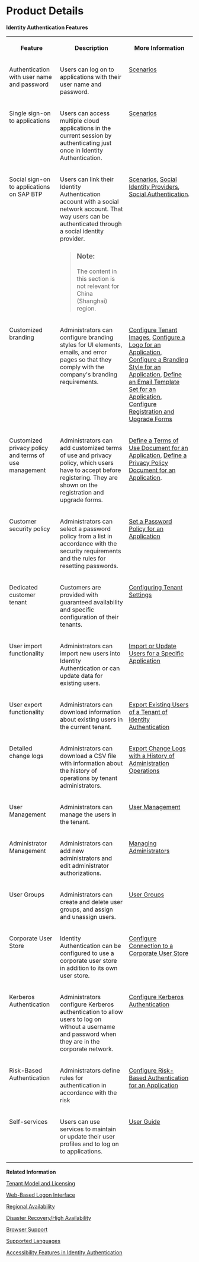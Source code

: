 <!-- loio4d404b1eb4f94a8eb30bb092131af166 -->

# Product Details

**Identity Authentication Features**


<table>
<tr>
<th valign="top">

Feature



</th>
<th valign="top">

Description



</th>
<th valign="top">

More Information



</th>
</tr>
<tr>
<td valign="top">

Authentication with user name and password



</td>
<td valign="top">

Users can log on to applications with their user name and password.



</td>
<td valign="top">

[Scenarios](scenarios-fb9898d.md)



</td>
</tr>
<tr>
<td valign="top">

Single sign-on to applications



</td>
<td valign="top">

Users can access multiple cloud applications in the current session by authenticating just once in Identity Authentication.



</td>
<td valign="top">

[Scenarios](scenarios-fb9898d.md)



</td>
</tr>
<tr>
<td valign="top">

Social sign-on to applications on SAP BTP



</td>
<td valign="top">

Users can link their Identity Authentication account with a social network account. That way users can be authenticated through a social identity provider.

> ### Note:  
> The content in this section is not relevant for China \(Shanghai\) region.



</td>
<td valign="top">

[Scenarios](scenarios-fb9898d.md), [Social Identity Providers](Operation-Guide/social-identity-providers-17d400d.md), [Social Authentication](User-Guide/social-authentication-108607a.md).



</td>
</tr>
<tr>
<td valign="top">

Customized branding



</td>
<td valign="top">

Administrators can configure branding styles for UI elements, emails, and error pages so that they comply with the company's branding requirements.



</td>
<td valign="top">

[Configure Tenant Images](Operation-Guide/configure-tenant-images-8742046.md), [Configure a Logo for an Application](Operation-Guide/configure-a-logo-for-an-application-778f748.md), [Configure a Branding Style for an Application](Operation-Guide/configure-a-branding-style-for-an-application-32f8d33.md), [Define an Email Template Set for an Application](Operation-Guide/define-an-email-template-set-for-an-application-bb2c79b.md), [Configure Registration and Upgrade Forms](Operation-Guide/configure-registration-and-upgrade-forms-93a9e18.md)



</td>
</tr>
<tr>
<td valign="top">

Customized privacy policy and terms of use management



</td>
<td valign="top">

Administrators can add customized terms of use and privacy policy, which users have to accept before registering. They are shown on the registration and upgrade forms.



</td>
<td valign="top">

[Define a Terms of Use Document for an Application](Operation-Guide/define-a-terms-of-use-document-for-an-application-8a28c70.md), [Define a Privacy Policy Document for an Application](Operation-Guide/define-a-privacy-policy-document-for-an-application-9611118.md).



</td>
</tr>
<tr>
<td valign="top">

Customer security policy



</td>
<td valign="top">

Administrators can select a password policy from a list in accordance with the security requirements and the rules for resetting passwords.



</td>
<td valign="top">

[Set a Password Policy for an Application](Operation-Guide/set-a-password-policy-for-an-application-04a6e45.md)



</td>
</tr>
<tr>
<td valign="top">

Dedicated customer tenant



</td>
<td valign="top">

Customers are provided with guaranteed availability and specific configuration of their tenants.



</td>
<td valign="top">

[Configuring Tenant Settings](Operation-Guide/configuring-tenant-settings-d4d6fdc.md)



</td>
</tr>
<tr>
<td valign="top">

User import functionality



</td>
<td valign="top">

Administrators can import new users into Identity Authentication or can update data for existing users.



</td>
<td valign="top">

[Import or Update Users for a Specific Application](Operation-Guide/import-or-update-users-for-a-specific-application-33838e0.md)



</td>
</tr>
<tr>
<td valign="top">

User export functionality



</td>
<td valign="top">

Administrators can download information about existing users in the current tenant.



</td>
<td valign="top">

[Export Existing Users of a Tenant of Identity Authentication](Operation-Guide/export-existing-users-of-a-tenant-of-identity-authentication-40c29d2.md)



</td>
</tr>
<tr>
<td valign="top">

Detailed change logs



</td>
<td valign="top">

Administrators can download a CSV file with information about the history of operations by tenant administrators.



</td>
<td valign="top">

[Export Change Logs with a History of Administration Operations](Monitoring-and-Reporting/export-change-logs-with-a-history-of-administration-operations-9d96aae.md)



</td>
</tr>
<tr>
<td valign="top">

User Management



</td>
<td valign="top">

Administrators can manage the users in the tenant.



</td>
<td valign="top">

[User Management](Operation-Guide/user-management-228428f.md)



</td>
</tr>
<tr>
<td valign="top">

Administrator Management



</td>
<td valign="top">

Administrators can add new administrators and edit administrator authorizations.



</td>
<td valign="top">

[Managing Administrators](Operation-Guide/managing-administrators-786eea2.md)



</td>
</tr>
<tr>
<td valign="top">

User Groups



</td>
<td valign="top">

Administrators can create and delete user groups, and assign and unassign users.



</td>
<td valign="top">

[User Groups](Operation-Guide/user-groups-ddd067c.md)



</td>
</tr>
<tr>
<td valign="top">

Corporate User Store



</td>
<td valign="top">

Identity Authentication can be configured to use a corporate user store in addition to its own user store.



</td>
<td valign="top">

[Configure Connection to a Corporate User Store](Operation-Guide/corporate-user-store-neo-environment-461d71c.md#loioe5e9662146f948b49c11d01284231d75)



</td>
</tr>
<tr>
<td valign="top">

Kerberos Authentication



</td>
<td valign="top">

Administrators configure Kerberos authentication to allow users to log on without a username and password when they are in the corporate network.



</td>
<td valign="top">

[Configure Kerberos Authentication](Operation-Guide/configure-kerberos-authentication-b030165.md#loiob0301657df074ab081ab7556854aca56)



</td>
</tr>
<tr>
<td valign="top">

Risk-Based Authentication



</td>
<td valign="top">

Administrators define rules for authentication in accordance with the risk



</td>
<td valign="top">

[Configure Risk-Based Authentication for an Application](Operation-Guide/configure-risk-based-authentication-for-an-application-bc52fbf.md#loiobc52fbf3d59447bbb6aa22f80d8b6056)



</td>
</tr>
<tr>
<td valign="top">

Self-services



</td>
<td valign="top">

Users can use services to maintain or update their user profiles and to log on to applications.



</td>
<td valign="top">

[User Guide](User-Guide/user-guide-d4c3811.md)



</td>
</tr>
</table>

**Related Information**  


[Tenant Model and Licensing](tenant-model-and-licensing-93160eb.md "This document provides information about the tenant model, tenant licensing, and obtaining a tenant of Identity Authentication.")

[Web-Based Logon Interface](web-based-logon-interface-8e40afc.md "Service providers that delegate authentication to Identity Authentication can use two types of visualization of the web-based user interfaces for the logon pages of their applications.")

[Regional Availability](regional-availability-be600ca.md "Tenants are deployed on the productive domain accounts.ondemand.com.")

[Disaster Recovery/High Availability](disaster-recovery-high-availability-2c1a055.md "Disaster recovery (DR) and high availability (HA) are based on the capabilities of the underlying infrastructure.")

[Browser Support](browser-support-0741076.md "Information on the supported browser version for the administration console, and the end user screens of SAP Cloud Identity Services.")

[Supported Languages](supported-languages-0ea634d.md "Information on the supported languages for the administration console, and the end user screens of Identity Authentication.")

[Accessibility Features in Identity Authentication](accessibility-features-in-identity-authentication-c7b544b.md "To optimize your experience of Identity Authentication, Identity Authentication tools provide features and settings that help you use the software efficiently.")

